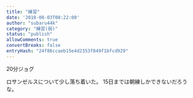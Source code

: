 ```yaml
---
title: "練習"
date: '2018-08-03T08:22:00'
author: "subaru44k"
category: "練習(弱)"
status: "publish"
allowComments: true
convertBreaks: false
entryHash: "24f86ccaeb15e4d2353f849f1bfcd929"
---
```

20分ジョグ

ロサンゼルスについて少し落ち着いた。
15日までは朝練しかできないだろうな。

